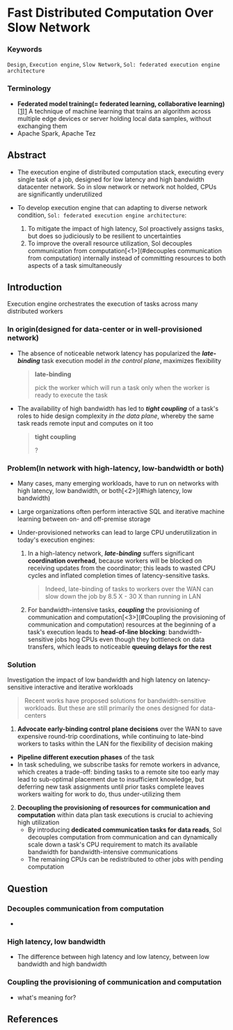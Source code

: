 # Fast Distributed Computation Over Slow Network

### Keywords

`Design`, `Execution engine`, `Slow Network`, `Sol: federated execution engine architecture`



### Terminology

-  **Federated model training(= federated learning, collaborative learning)**[[1]][1]
  A technique of machine learning that trains an algorithm across multiple edge devices or server holding local data samples, without exchanging them
- Apache Spark, Apache Tez



## Abstract

- The execution engine of distributed computation stack, executing every single task of a job, designed for low latency and high bandwidth datacenter network. So in slow network or network not holded, CPUs are significantly underutilized

- To develop execution engine that can adapting to diverse network condition, `Sol: federated execution engine architecture`:
  1. To mitigate the impact of high latency, Sol proactively assigns tasks, but does so judiciously to be resilient to uncertainties
  2. To improve the overall resource utilization, Sol decouples communication from computation[<1>](#decouples communication from computation) internally instead of committing resources to both aspects of a task simultaneously



## Introduction

Execution engine orchestrates the execution of tasks across many distributed workers

### In origin(designed for data-center or in well-provisioned network)

* The absence of noticeable network latency has popularized the ***late-binding*** task execution model *in the control plane*, maximizes flexibility

  > **late-binding**
  >
  > pick the worker which will run a task only when the worker is ready to execute the task

* The availability of high bandwidth has led to ***tight coupling*** of a task's roles to hide design complexity *in the data plane*, whereby the same task reads remote input and computes on it too

  > **tight coupling**
  >
  > ?

### Problem(In network with high-latency, low-bandwidth or both)

* Many cases, many emerging workloads, have to run on networks with high latency, low bandwidth, or both[<2>](#high latency, low bandwidth)

* Large organizations often perform interactive SQL and iterative machine learning between on- and off-premise storage

* Under-provisioned networks can lead to large CPU underutilization in today's execution engines:

  1. In a high-latency network, ***late-binding*** suffers significant **coordination overhead**, because workers will be blocked on receiving updates from the coordinator; this leads to wasted CPU cycles and inflated completion times of latency-sensitive tasks.

     > Indeed, late-binding of tasks to workers over the WAN can slow down the job by 8.5 X - 30 X than running in LAN

  2. For bandwidth-intensive tasks, ***coupling*** the provisioning of communication and computation[<3>](#Coupling the provisioning of communication and computation) resources at the beginning of a task's execution leads to **head-of-line blocking**: bandwidth-sensitive jobs hog CPUs even though they bottleneck on data transfers, which leads to noticeable **queuing delays for the rest**



### Solution

Investigation the impact of low bandwidth and high latency on latency-sensitive interactive and iterative workloads

> Recent works have proposed solutions for bandwidth-sensitive workloads. But these are still primarily the ones designed for data-centers

1.  **Advocate early-binding control plane decisions** over the WAN to save expensive round-trip coordinations, while continuing to late-bind workers to tasks within the LAN for the flexibility of decision making
   - **Pipeline different execution phases** of the task
   -  In task scheduling, we subscribe tasks for remote workers in advance, which creates a trade-off:
     binding tasks to a remote site too early may lead to sub-optimal placement due to insufficient knowledge, 
     but deferring new task assignments until prior tasks complete leaves workers waiting for work to do, thus under-utilizing them
2. **Decoupling the provisioning of resources for communication and computation** within data plan task executions is crucial to achieving high utilization
   - By introducing **dedicated communication tasks for data reads**, Sol decouples computation from communication and can dynamically scale down a task's CPU requirement to match its available bandwidth for bandwidth-intensive communications
   - The remaining CPUs can be redistributed to other jobs with pending computation





























## Question

### Decouples communication from computation

- 

### High latency, low bandwidth

- The difference between high latency and low latency, between low bandwidth and high bandwidth

### Coupling the provisioning of communication and computation

- what's meaning for?

## References

[1]: https://en.wikipedia.org/wiki/Federated_learning	"Federated model training wikipedia"

